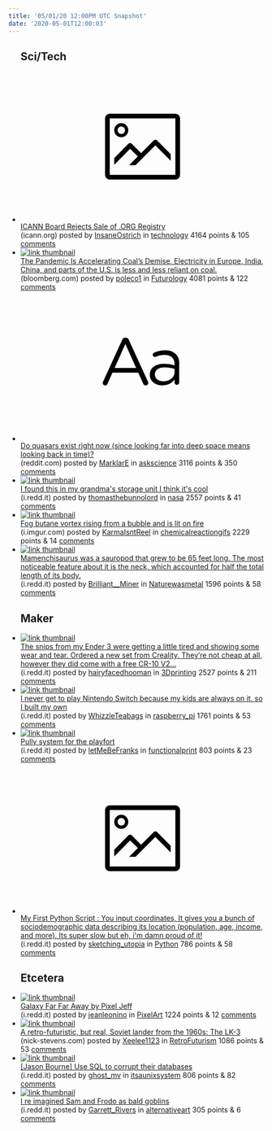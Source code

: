```yaml
---
title: '05/01/20 12:00PM UTC Snapshot'
date: '2020-05-01T12:00:03'
---
```

<ul>
<h2>Sci/Tech</h2>

<li><a href='https://www.icann.org/news/blog/icann-board-withholds-consent-for-a-change-of-control-of-the-public-interest-registry-pir'><svg version='1.1' viewBox='-34 -14 104 64' preserveAspectRatio='xMidYMid meet' xmlns='http://www.w3.org/2000/svg' xmlns:xlink='http://www.w3.org/1999/xlink'>
    <title>link thumbnail</title>
    <path d='M32,4H4A2,2,0,0,0,2,6V30a2,2,0,0,0,2,2H32a2,2,0,0,0,2-2V6A2,2,0,0,0,32,4ZM4,30V6H32V30Z'></path>
    <path d='M8.92,14a3,3,0,1,0-3-3A3,3,0,0,0,8.92,14Zm0-4.6A1.6,1.6,0,1,1,7.33,11,1.6,1.6,0,0,1,8.92,9.41Z'></path>
    <path d='M22.78,15.37l-5.4,5.4-4-4a1,1,0,0,0-1.41,0L5.92,22.9v2.83l6.79-6.79L16,22.18l-3.75,3.75H15l8.45-8.45L30,24V21.18l-5.81-5.81A1,1,0,0,0,22.78,15.37Z'></path>
    </svg></a><div><div class='linkTitle'><a href='https://www.icann.org/news/blog/icann-board-withholds-consent-for-a-change-of-control-of-the-public-interest-registry-pir'>ICANN Board Rejects Sale of .ORG Registry</a></div>(icann.org) posted by <a href='https://www.reddit.com/user/InsaneOstrich'>InsaneOstrich</a> in <a href='https://www.reddit.com/r/technology'>technology</a> 4164 points & 105 <a href='https://www.reddit.com/r/technology/comments/gbadc5/icann_board_rejects_sale_of_org_registry/'>comments</a></div></li>

<li><a href='https://www.bloomberg.com/news/articles/2020-04-28/the-coronavirus-pandemic-is-accelerating-coal-s-demise'><img src='https://a.thumbs.redditmedia.com/4PjFNhzLjyXImrK_MyxoDdjsYu1e1zrtfu8c4ncYYR4.jpg' alt='link thumbnail'></a><div><div class='linkTitle'><a href='https://www.bloomberg.com/news/articles/2020-04-28/the-coronavirus-pandemic-is-accelerating-coal-s-demise'>The Pandemic Is Accelerating Coal’s Demise. Electricity in Europe, India, China, and parts of the U.S. is less and less reliant on coal.</a></div>(bloomberg.com) posted by <a href='https://www.reddit.com/user/poleco1'>poleco1</a> in <a href='https://www.reddit.com/r/Futurology'>Futurology</a> 4081 points & 122 <a href='https://www.reddit.com/r/Futurology/comments/gb9s6m/the_pandemic_is_accelerating_coals_demise/'>comments</a></div></li>

<li><a href='https://www.reddit.com/r/askscience/comments/gaunw6/do_quasars_exist_right_now_since_looking_far_into/'><svg version='1.1' viewBox='-34 -12 104 64' preserveAspectRatio='xMidYMid slice' xmlns='http://www.w3.org/2000/svg' xmlns:xlink='http://www.w3.org/1999/xlink'>
    <title>text link thumbnail</title>
    <path d='M12.19,8.84a1.45,1.45,0,0,0-1.4-1h-.12a1.46,1.46,0,0,0-1.42,1L1.14,26.56a1.29,1.29,0,0,0-.14.59,1,1,0,0,0,1,1,1.12,1.12,0,0,0,1.08-.77l2.08-4.65h11l2.08,4.59a1.24,1.24,0,0,0,1.12.83,1.08,1.08,0,0,0,1.08-1.08,1.64,1.64,0,0,0-.14-.57ZM6.08,20.71l4.59-10.22,4.6,10.22Z'>
    </path>
    <path d='M32.24,14.78A6.35,6.35,0,0,0,27.6,13.2a11.36,11.36,0,0,0-4.7,1,1,1,0,0,0-.58.89,1,1,0,0,0,.94.92,1.23,1.23,0,0,0,.39-.08,8.87,8.87,0,0,1,3.72-.81c2.7,0,4.28,1.33,4.28,3.92v.5a15.29,15.29,0,0,0-4.42-.61c-3.64,0-6.14,1.61-6.14,4.64v.05c0,2.95,2.7,4.48,5.37,4.48a6.29,6.29,0,0,0,5.19-2.48V26.9a1,1,0,0,0,1,1,1,1,0,0,0,1-1.06V19A5.71,5.71,0,0,0,32.24,14.78Zm-.56,7.7c0,2.28-2.17,3.89-4.81,3.89-1.94,0-3.61-1.06-3.61-2.86v-.06c0-1.8,1.5-3,4.2-3a15.2,15.2,0,0,1,4.22.61Z'>
    </path>
    </svg></a><div><div class='linkTitle'><a href='https://www.reddit.com/r/askscience/comments/gaunw6/do_quasars_exist_right_now_since_looking_far_into/'>Do quasars exist right now (since looking far into deep space means looking back in time)?</a></div>(reddit.com) posted by <a href='https://www.reddit.com/user/MarklarE'>MarklarE</a> in <a href='https://www.reddit.com/r/askscience'>askscience</a> 3116 points & 350 <a href='https://www.reddit.com/r/askscience/comments/gaunw6/do_quasars_exist_right_now_since_looking_far_into/'>comments</a></div></li>

<li><a href='https://i.redd.it/ryfv1msimyv41.jpg'><img src='https://b.thumbs.redditmedia.com/9YgaOdQLgcTiHPwN-3xPhW-yX02ZxwvOWuqI4k9TCas.jpg' alt='link thumbnail'></a><div><div class='linkTitle'><a href='https://i.redd.it/ryfv1msimyv41.jpg'>I found this in my grandma's storage unit I think it's cool</a></div>(i.redd.it) posted by <a href='https://www.reddit.com/user/thomasthebunnolord'>thomasthebunnolord</a> in <a href='https://www.reddit.com/r/nasa'>nasa</a> 2557 points & 41 <a href='https://www.reddit.com/r/nasa/comments/gavzkz/i_found_this_in_my_grandmas_storage_unit_i_think/'>comments</a></div></li>

<li><a href='https://i.imgur.com/4srcvJu.gifv'><img src='https://b.thumbs.redditmedia.com/RNiVVIB982VvfSIAu_BdhFDHS2-Abmj7mXdMtq-XEzo.jpg' alt='link thumbnail'></a><div><div class='linkTitle'><a href='https://i.imgur.com/4srcvJu.gifv'>Fog butane vortex rising from a bubble and is lit on fire</a></div>(i.imgur.com) posted by <a href='https://www.reddit.com/user/KarmaIsntReel'>KarmaIsntReel</a> in <a href='https://www.reddit.com/r/chemicalreactiongifs'>chemicalreactiongifs</a> 2229 points & 14 <a href='https://www.reddit.com/r/chemicalreactiongifs/comments/gb2ow8/fog_butane_vortex_rising_from_a_bubble_and_is_lit/'>comments</a></div></li>

<li><a href='https://i.redd.it/9nq95hf0c2w41.jpg'><img src='https://b.thumbs.redditmedia.com/bZYF0sRj-y1NvQ6igy6D-gYG2ZM699hnaIjIhxoUIdE.jpg' alt='link thumbnail'></a><div><div class='linkTitle'><a href='https://i.redd.it/9nq95hf0c2w41.jpg'>Mamenchisaurus was a sauropod that grew to be 65 feet long. The most noticeable feature about it is the neck, which accounted for half the total length of its body.</a></div>(i.redd.it) posted by <a href='https://www.reddit.com/user/Brilliant__Miner'>Brilliant__Miner</a> in <a href='https://www.reddit.com/r/Naturewasmetal'>Naturewasmetal</a> 1596 points & 58 <a href='https://www.reddit.com/r/Naturewasmetal/comments/gb9n0r/mamenchisaurus_was_a_sauropod_that_grew_to_be_65/'>comments</a></div></li>

<h2>Maker</h2>

<li><a href='https://i.redd.it/d4omkh4d8zv41.jpg'><img src='https://b.thumbs.redditmedia.com/BaJdGT8xmswn7uC9sqo6wJsUI9Kda_wcb_Jr6-zgY2U.jpg' alt='link thumbnail'></a><div><div class='linkTitle'><a href='https://i.redd.it/d4omkh4d8zv41.jpg'>The snips from my Ender 3 were getting a little tired and showing some wear and tear. Ordered a new set from Creality. They’re not cheap at all, however they did come with a free CR-10 V2...</a></div>(i.redd.it) posted by <a href='https://www.reddit.com/user/hairyfacedhooman'>hairyfacedhooman</a> in <a href='https://www.reddit.com/r/3Dprinting'>3Dprinting</a> 2527 points & 211 <a href='https://www.reddit.com/r/3Dprinting/comments/gay7ko/the_snips_from_my_ender_3_were_getting_a_little/'>comments</a></div></li>

<li><a href='https://i.redd.it/2ft2a3dk12w41.jpg'><img src='https://b.thumbs.redditmedia.com/fVYdw54LD30yAtqSRAyP07H4phn9FinaRNmruu6-x5k.jpg' alt='link thumbnail'></a><div><div class='linkTitle'><a href='https://i.redd.it/2ft2a3dk12w41.jpg'>I never get to play Nintendo Switch because my kids are always on it, so I built my own</a></div>(i.redd.it) posted by <a href='https://www.reddit.com/user/WhizzleTeabags'>WhizzleTeabags</a> in <a href='https://www.reddit.com/r/raspberry_pi'>raspberry_pi</a> 1761 points & 53 <a href='https://www.reddit.com/r/raspberry_pi/comments/gb8r23/i_never_get_to_play_nintendo_switch_because_my/'>comments</a></div></li>

<li><a href='https://i.redd.it/psoehdnwc1w41.jpg'><img src='https://b.thumbs.redditmedia.com/PESmdtIV_-KLOot53gzgn3E6LRypYIZqsufGZJXyItU.jpg' alt='link thumbnail'></a><div><div class='linkTitle'><a href='https://i.redd.it/psoehdnwc1w41.jpg'>Pully system for the playfort</a></div>(i.redd.it) posted by <a href='https://www.reddit.com/user/letMeBeFranks'>letMeBeFranks</a> in <a href='https://www.reddit.com/r/functionalprint'>functionalprint</a> 803 points & 23 <a href='https://www.reddit.com/r/functionalprint/comments/gb6e54/pully_system_for_the_playfort/'>comments</a></div></li>

<li><a href='https://i.redd.it/ruk5tl8ku0w41.jpg'><svg version='1.1' viewBox='-34 -14 104 64' preserveAspectRatio='xMidYMid meet' xmlns='http://www.w3.org/2000/svg' xmlns:xlink='http://www.w3.org/1999/xlink'>
    <title>link thumbnail</title>
    <path d='M32,4H4A2,2,0,0,0,2,6V30a2,2,0,0,0,2,2H32a2,2,0,0,0,2-2V6A2,2,0,0,0,32,4ZM4,30V6H32V30Z'></path>
    <path d='M8.92,14a3,3,0,1,0-3-3A3,3,0,0,0,8.92,14Zm0-4.6A1.6,1.6,0,1,1,7.33,11,1.6,1.6,0,0,1,8.92,9.41Z'></path>
    <path d='M22.78,15.37l-5.4,5.4-4-4a1,1,0,0,0-1.41,0L5.92,22.9v2.83l6.79-6.79L16,22.18l-3.75,3.75H15l8.45-8.45L30,24V21.18l-5.81-5.81A1,1,0,0,0,22.78,15.37Z'></path>
    </svg></a><div><div class='linkTitle'><a href='https://i.redd.it/ruk5tl8ku0w41.jpg'>My First Python Script : You input coordinates, It gives you a bunch of sociodemographic data describing its location (population, age, income, and more). Its super slow but eh, i'm damn proud of it!</a></div>(i.redd.it) posted by <a href='https://www.reddit.com/user/sketching_utopia'>sketching_utopia</a> in <a href='https://www.reddit.com/r/Python'>Python</a> 786 points & 58 <a href='https://www.reddit.com/r/Python/comments/gb4kg3/my_first_python_script_you_input_coordinates_it/'>comments</a></div></li>

<h2>Etcetera</h2>

<li><a href='https://i.redd.it/rjnvh0uzq3w41.gif'><img src='https://b.thumbs.redditmedia.com/rD5WrXF4-d_S1nUY64JmacaNsyU5quso1SqVL4XZ8Aw.jpg' alt='link thumbnail'></a><div><div class='linkTitle'><a href='https://i.redd.it/rjnvh0uzq3w41.gif'>Galaxy Far Far Away by Pixel Jeff</a></div>(i.redd.it) posted by <a href='https://www.reddit.com/user/jeanleonino'>jeanleonino</a> in <a href='https://www.reddit.com/r/PixelArt'>PixelArt</a> 1224 points & 12 <a href='https://www.reddit.com/r/PixelArt/comments/gbdfcx/galaxy_far_far_away_by_pixel_jeff/'>comments</a></div></li>

<li><a href='https://nick-stevens.com/wp-content/uploads/2016/02/lk1.jpg'><img src='https://b.thumbs.redditmedia.com/kZ0qviVawjeMb10H0i2JxmsZna4N7WgyARToreb7X0I.jpg' alt='link thumbnail'></a><div><div class='linkTitle'><a href='https://nick-stevens.com/wp-content/uploads/2016/02/lk1.jpg'>A retro-futuristic, but real, Soviet lander from the 1960s: The LK-3</a></div>(nick-stevens.com) posted by <a href='https://www.reddit.com/user/Xeelee1123'>Xeelee1123</a> in <a href='https://www.reddit.com/r/RetroFuturism'>RetroFuturism</a> 1086 points & 53 <a href='https://www.reddit.com/r/RetroFuturism/comments/gb9neq/a_retrofuturistic_but_real_soviet_lander_from_the/'>comments</a></div></li>

<li><a href='https://i.redd.it/byw0zoy7gzv41.png'><img src='https://b.thumbs.redditmedia.com/ZPmPjEwQ3hml4nKsN5BOK3zX0s6zAKODDEaeisd7Lpw.jpg' alt='link thumbnail'></a><div><div class='linkTitle'><a href='https://i.redd.it/byw0zoy7gzv41.png'>[Jason Bourne] Use SQL to corrupt their databases</a></div>(i.redd.it) posted by <a href='https://www.reddit.com/user/ghost_mv'>ghost_mv</a> in <a href='https://www.reddit.com/r/itsaunixsystem'>itsaunixsystem</a> 806 points & 82 <a href='https://www.reddit.com/r/itsaunixsystem/comments/gaz2jk/jason_bourne_use_sql_to_corrupt_their_databases/'>comments</a></div></li>

<li><a href='https://i.redd.it/z0u7rof9vzv41.jpg'><img src='https://a.thumbs.redditmedia.com/QGTNjheCtdKVbLPDV4ucfOG0QK8Mlty8Fasl6srbZ44.jpg' alt='link thumbnail'></a><div><div class='linkTitle'><a href='https://i.redd.it/z0u7rof9vzv41.jpg'>I re imagined Sam and Frodo as bald goblins</a></div>(i.redd.it) posted by <a href='https://www.reddit.com/user/Garrett_Rivers'>Garrett_Rivers</a> in <a href='https://www.reddit.com/r/alternativeart'>alternativeart</a> 305 points & 6 <a href='https://www.reddit.com/r/alternativeart/comments/gb0q3k/i_re_imagined_sam_and_frodo_as_bald_goblins/'>comments</a></div></li>

</ul>
